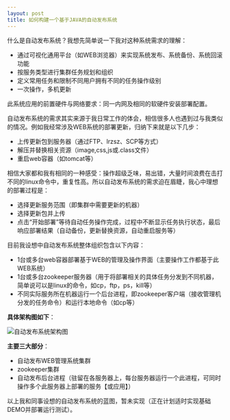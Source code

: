 ```yaml
---
layout: post
title: 如何构建一个基于JAVA的自动发布系统
---
```


什么是自动发布系统？我想先简单说一下我对这种系统需求的理解：

- 通过可视化通用平台（如WEB浏览器）来实现系统发布、系统备份、系统回滚功能
- 按服务类型进行集群任务规划和组织
- 定义常用任务和限制不同用户拥有不同的任务操作级别
- 一次操作，多机更新

此系统应用的前置硬件与网络要求：同一内网及相同的软硬件安装部署配置。

自动发布系统的需求其实来源于我日常工作的体会，相信很多人也遇到过与我类似的情况。例如我经常涉及WEB系统的部署更新，归纳下来就是以下几步：

- 上传更新包到服务器（通过FTP、lrzsz、SCP等方式）
- 解压并替换相关资源（image,css,js或.class文件）
- 重启web容器（如tomcat等）

相信大家都和我有相同的一种感受：操作超级乏味，易出错，大量时间浪费在击打不同的linux命令中，重复性高。所以自动发布系统的需求迫在眉睫，我心中理想的部署过程是：

- 选择更新服务范围（即集群中需要更新的机器）
- 选择更新包并上传
- 点击“开始部署”等待自动任务操作完成，过程中不断显示任务执行状态，最后响应部署结果（自动备份，更新替换资源，自动重启服务等）

目前我设想中自动发布系统整体组织包含以下内容：

- 1台或多台web容器部署基于WEB的管理及操作界面（主要操作工作都基于此WEB系统）
- 1台或多台zookeeper服务器（用于将部署相关的具体任务分发到不同机器，简单说可以是linux的命令，如cp，ftp，ps，kill等）
- 不同实际服务所在机器运行一个后台进程，即zookeeper客户端（接收管理机分发的任务命令）和运行本地命令（如cp等）

 **具体架构图如下**：

![自动发布系统架构图](http://pic.yupoo.com/qingtian16265/CV2YwELh/fw1pX.png)

 **主要三大部分**：

- 自动发布WEB管理系统集群
- zookeeper集群
- 自动发布后台进程（驻留在各服务器上，每台服务器运行一个此进程，可同时操作多个此服务器上部署的服务【或应用】）

以上我和同事设想的自动发布系统的蓝图，暂未实现（正在计划适时实现基础DEMO并部署运行测试）。
